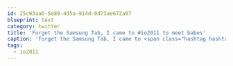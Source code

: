 ```yaml
---
id: 25c03aab-5e89-4d5a-914d-0d73ae672a07
blueprint: text
category: twitter
title: 'Forget the Samsung Tab, I came to #io2011 to meet babes'
caption: 'Forget the Samsung Tab, I came to <span class="hashtag hashtag_local">#<a href="http://tweettemp.darylchymko.ca/?tag=io2011">io2011</a> to meet babes'
tags:
  - io2011
---
```

